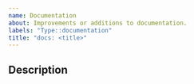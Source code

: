 ```yaml
---
name: Documentation
about: Improvements or additions to documentation.
labels: "Type::documentation"
title: "docs: <title>"
---
```


## Description
